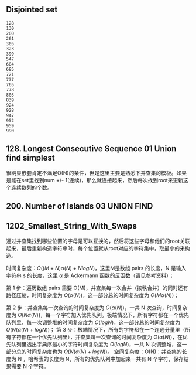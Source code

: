 ## Disjointed set 
 	128 	
	130 	
	200 	
	261 	
	305 	
	323 	
	399 	
	547 	
	684 	
	685 	
	721 	
	737 	
	765 	
	778 	
	803 	
	839 	
	924 	
	928 	
	947 	
	952 	
	959 	
	990 	

## 128. Longest Consecutive Sequence 01 Union find simplest 

很明显嵌套肯定不满足O(N)的条件，但是这里主要是熟悉下并查集的模板。如果是能在set里找到num +/- 1(连续)，那么就连接起来，然后每次找到root来更新这个连续数列的个数。

## 200. Number of Islands 03 UNION FIND

## 1202_Smallest_String_With_Swaps
通过并查集找到哪些位置的字母是可以互换的，然后将这些字母和他们的root关联起来，最后重新构造字符串时，每个位置就从root对应的字符集中，取最小的来构造。

时间复杂度：$O((M+N)α(N)+NlogN)$，这里M是数组 pairs 的长度，N 是输入字符串 s 的长度，这里 $α$ 是 Ackermann 函数的反函数（请见参考资料）；

第 1 步：遍历数组 pairs 需要 O(M)，并查集每一次合并（按秩合并）的同时还有路径压缩，时间复杂度为 $O(α(N))$，这一部分总的时间复杂度为 $O(Mα(N))$；

第 2 步：并查集每一次查询的时间复杂度为 $O(α(N))$，一共 N 次查询，时间复杂度为 $O(Nα(N))$，每一个字符加入优先队列。极端情况下，所有字符都在一个优先队列里，每一次调整堆的时间复杂度为 $O(logN)$，这一部分总的时间复杂度为 $O(N(α(N)+logN))$；
第 3 步：极端情况下，所有的字符都在一个连通分量里（所有字符都在一个优先队列里），并查集每一次查询的时间复杂度为 $O(α(N))$，在优先队列里选出字典序最小的字符时间复杂度为 $O(logN)$，一共 N 次调整堆，这一部分总的时间复杂度也为 $O(N(α(N)+logN))$。
空间复杂度：O(N)：并查集的长度为 N ，哈希表的长度为 N，所有的优先队列中加起来一共有 N 个字符，保存结果需要 N 个字符。

